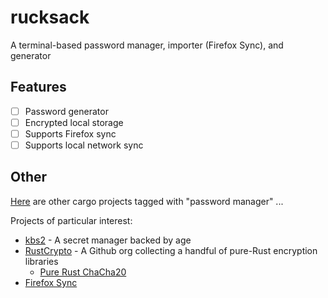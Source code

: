 # rucksack

A terminal-based password manager, importer (Firefox Sync), and generator

## Features

* [ ] Password generator
* [ ] Encrypted local storage
* [ ] Supports Firefox sync
* [ ] Supports local network sync

## Other

[Here](https://crates.io/keywords/password-manager?sort=downloads) are other cargo projects tagged with "password manager" ...

Projects of particular interest:

* [kbs2](https://github.com/woodruffw/kbs2) - A secret manager backed by age
* [RustCrypto](https://github.com/RustCrypto) - A Github org collecting a handful of pure-Rust encryption libraries
  * [Pure Rust ChaCha20](https://github.com/RustCrypto/AEADs/tree/master/chacha20poly1305)
* [Firefox Sync](https://support.mozilla.org/en-US/kb/how-firefox-securely-saves-passwords)
